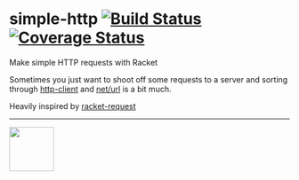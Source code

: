 # simple-http [![Build Status](https://travis-ci.org/DarrenN/simple-http.svg?branch=master)](https://travis-ci.org/DarrenN/simple-http) [![Coverage Status](https://coveralls.io/repos/github/DarrenN/simple-http/badge.svg?branch=master)](https://coveralls.io/github/DarrenN/simple-http?branch=master)
Make simple HTTP requests with Racket

Sometimes you just want to shoot off some requests to a server and sorting through 
[http-client](https://docs.racket-lang.org/net/http-client.html) and [net/url](https://docs.racket-lang.org/net/url.html) is a bit much.

Heavily inspired by [racket-request](https://github.com/jackfirth/racket-request)

---

<a href="http://racket-lang.org/"><img src="http://racket-lang.org/img/racket-logo.svg" width="80" height="80" /></a>
